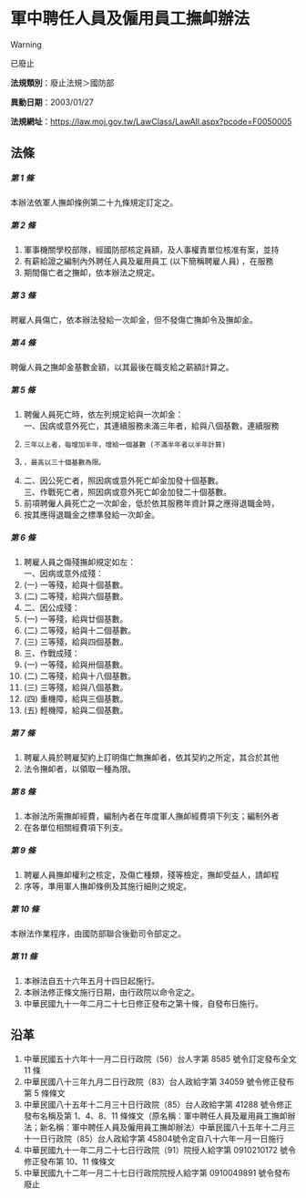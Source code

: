 # 軍中聘任人員及僱用員工撫卹辦法


> [!WARNING]
> 已廢止


**法規類別**：廢止法規＞國防部

**異動日期**：2003/01/27  

**法規網址**：https://law.moj.gov.tw/LawClass/LawAll.aspx?pcode=F0050005



## 法條
##### 第 1 條
本辦法依軍人撫卹條例第二十九條規定訂定之。

##### 第 2 條
1. 軍事機關學校部隊，經國防部核定員額，及人事權責單位核准有案，並持
1. 有薪給證之編制內外聘任人員及雇用員工 (以下簡稱聘雇人員) ，在服務
1. 期間傷亡者之撫卹，依本辦法之規定。

##### 第 3 條
聘雇人員傷亡，依本辦法發給一次卹金，但不發傷亡撫卹令及撫卹金。

##### 第 4 條
聘僱人員之撫卹金基數金額，以其最後在職支給之薪額計算之。

##### 第 5 條
1. 聘僱人員死亡時，依左列規定給與一次卹金：  
一、因病或意外死亡，其連續服務未滿三年者，給與八個基數，連續服務
1.     三年以上者，每增加半年，增給一個基數 (不滿半年者以半年計算)
1.     ，最高以三十個基數為限。
1. 二、因公死亡者，照因病或意外死亡卹金加發十個基數。  
三、作戰死亡者，照因病或意外死亡卹金加發二十個基數。
1. 前項聘僱人員死亡之一次卹金，低於依其服務年資計算之應得退職金時，
1. 按其應得退職金之標準發給一次卹金。

##### 第 6 條
1. 聘雇人員之傷殘撫卹規定如左：  
一、因病或意外成殘：
1.  (一) 一等殘，給與十個基數。
1.  (二) 二等殘，給與六個基數。
1. 二、因公成殘：
1.  (一) 一等殘，給與廿個基數。
1.  (二) 二等殘，給與十二個基數。
1.  (三) 三等殘，給與四個基數。
1. 三、作戰成殘：
1.  (一) 一等殘，給與卅個基數。
1.  (二) 二等殘，給與十八個基數。
1.  (三) 三等殘，給與八個基數。
1.  (四) 重機障，給與三個基數。
1.  (五) 輕機障，給與二個基數。

##### 第 7 條
1. 聘雇人員於聘雇契約上訂明傷亡無撫卹者，依其契約之所定，其合於其他
1. 法令撫卹者，以領取一種為限。

##### 第 8 條
1. 本辦法所需撫卹經費，編制內者在年度軍人撫卹經費項下列支；編制外者
1. 在各單位相關經費項下列支。

##### 第 9 條
1. 聘雇人員撫卹權利之核定，及傷亡種類，殘等檢定，撫卹受益人，請卹程
1. 序等，準用軍人撫卹條例及其施行細則之規定。

##### 第 10 條
本辦法作業程序，由國防部聯合後勤司令部定之。

##### 第 11 條
1. 本辦法自五十六年五月十四日起施行。
1. 本辦法修正條文施行日期，由行政院以命令定之。
1. 中華民國九十一年二月二十七日修正發布之第十條，自發布日施行。

## 沿革
1. 中華民國五十六年十一月二日行政院（56）台人字第 8585 號令訂定發布全文 11 條
1. 中華民國八十三年九月二日行政院（83）台人政給字第 34059  號令修正發布第 5  條條文
1. 中華民國八十五年十二月三十日行政院（85）台人政給字第 41288  號令修正發布名稱及第 1、4、8、11  條條文（原名稱：軍中聘任人員及雇用員工撫卹辦法；新名稱：軍中聘任人員及僱用員工撫卹辦法）中華民國八十五年十二月三十一日行政院（85）台人政給字第 45804號令定自八十六年一月一日施行
1. 中華民國九十一年二月二十七日行政院（91）院授人給字第 0910210172 號令修正發布第 10、11 條條文
1. 中華民國九十二年一月二十七日行政院院授人給字第 0910049891 號令發布廢止

